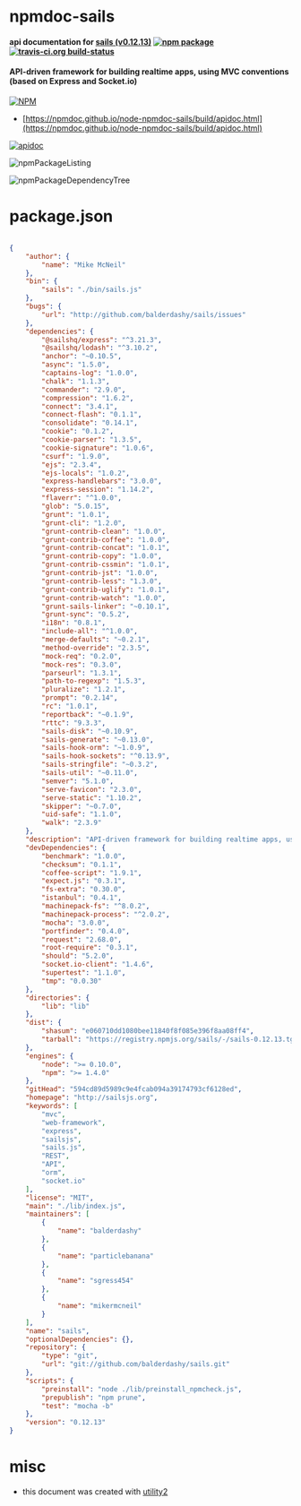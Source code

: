 # npmdoc-sails

#### api documentation for  [sails (v0.12.13)](http://sailsjs.org)  [![npm package](https://img.shields.io/npm/v/npmdoc-sails.svg?style=flat-square)](https://www.npmjs.org/package/npmdoc-sails) [![travis-ci.org build-status](https://api.travis-ci.org/npmdoc/node-npmdoc-sails.svg)](https://travis-ci.org/npmdoc/node-npmdoc-sails)

#### API-driven framework for building realtime apps, using MVC conventions (based on Express and Socket.io)

[![NPM](https://nodei.co/npm/sails.png?downloads=true&downloadRank=true&stars=true)](https://www.npmjs.com/package/sails)

- [https://npmdoc.github.io/node-npmdoc-sails/build/apidoc.html](https://npmdoc.github.io/node-npmdoc-sails/build/apidoc.html)

[![apidoc](https://npmdoc.github.io/node-npmdoc-sails/build/screenCapture.buildCi.browser.%252Ftmp%252Fbuild%252Fapidoc.html.png)](https://npmdoc.github.io/node-npmdoc-sails/build/apidoc.html)

![npmPackageListing](https://npmdoc.github.io/node-npmdoc-sails/build/screenCapture.npmPackageListing.svg)

![npmPackageDependencyTree](https://npmdoc.github.io/node-npmdoc-sails/build/screenCapture.npmPackageDependencyTree.svg)



# package.json

```json

{
    "author": {
        "name": "Mike McNeil"
    },
    "bin": {
        "sails": "./bin/sails.js"
    },
    "bugs": {
        "url": "http://github.com/balderdashy/sails/issues"
    },
    "dependencies": {
        "@sailshq/express": "^3.21.3",
        "@sailshq/lodash": "^3.10.2",
        "anchor": "~0.10.5",
        "async": "1.5.0",
        "captains-log": "1.0.0",
        "chalk": "1.1.3",
        "commander": "2.9.0",
        "compression": "1.6.2",
        "connect": "3.4.1",
        "connect-flash": "0.1.1",
        "consolidate": "0.14.1",
        "cookie": "0.1.2",
        "cookie-parser": "1.3.5",
        "cookie-signature": "1.0.6",
        "csurf": "1.9.0",
        "ejs": "2.3.4",
        "ejs-locals": "1.0.2",
        "express-handlebars": "3.0.0",
        "express-session": "1.14.2",
        "flaverr": "^1.0.0",
        "glob": "5.0.15",
        "grunt": "1.0.1",
        "grunt-cli": "1.2.0",
        "grunt-contrib-clean": "1.0.0",
        "grunt-contrib-coffee": "1.0.0",
        "grunt-contrib-concat": "1.0.1",
        "grunt-contrib-copy": "1.0.0",
        "grunt-contrib-cssmin": "1.0.1",
        "grunt-contrib-jst": "1.0.0",
        "grunt-contrib-less": "1.3.0",
        "grunt-contrib-uglify": "1.0.1",
        "grunt-contrib-watch": "1.0.0",
        "grunt-sails-linker": "~0.10.1",
        "grunt-sync": "0.5.2",
        "i18n": "0.8.1",
        "include-all": "^1.0.0",
        "merge-defaults": "~0.2.1",
        "method-override": "2.3.5",
        "mock-req": "0.2.0",
        "mock-res": "0.3.0",
        "parseurl": "1.3.1",
        "path-to-regexp": "1.5.3",
        "pluralize": "1.2.1",
        "prompt": "0.2.14",
        "rc": "1.0.1",
        "reportback": "~0.1.9",
        "rttc": "9.3.3",
        "sails-disk": "~0.10.9",
        "sails-generate": "~0.13.0",
        "sails-hook-orm": "~1.0.9",
        "sails-hook-sockets": "^0.13.9",
        "sails-stringfile": "~0.3.2",
        "sails-util": "~0.11.0",
        "semver": "5.1.0",
        "serve-favicon": "2.3.0",
        "serve-static": "1.10.2",
        "skipper": "~0.7.0",
        "uid-safe": "1.1.0",
        "walk": "2.3.9"
    },
    "description": "API-driven framework for building realtime apps, using MVC conventions (based on Express and Socket.io)",
    "devDependencies": {
        "benchmark": "1.0.0",
        "checksum": "0.1.1",
        "coffee-script": "1.9.1",
        "expect.js": "0.3.1",
        "fs-extra": "0.30.0",
        "istanbul": "0.4.1",
        "machinepack-fs": "^8.0.2",
        "machinepack-process": "^2.0.2",
        "mocha": "3.0.0",
        "portfinder": "0.4.0",
        "request": "2.68.0",
        "root-require": "0.3.1",
        "should": "5.2.0",
        "socket.io-client": "1.4.6",
        "supertest": "1.1.0",
        "tmp": "0.0.30"
    },
    "directories": {
        "lib": "lib"
    },
    "dist": {
        "shasum": "e060710dd1080bee11840f8f085e396f8aa08ff4",
        "tarball": "https://registry.npmjs.org/sails/-/sails-0.12.13.tgz"
    },
    "engines": {
        "node": ">= 0.10.0",
        "npm": ">= 1.4.0"
    },
    "gitHead": "594cd89d5989c9e4fcab094a39174793cf6128ed",
    "homepage": "http://sailsjs.org",
    "keywords": [
        "mvc",
        "web-framework",
        "express",
        "sailsjs",
        "sails.js",
        "REST",
        "API",
        "orm",
        "socket.io"
    ],
    "license": "MIT",
    "main": "./lib/index.js",
    "maintainers": [
        {
            "name": "balderdashy"
        },
        {
            "name": "particlebanana"
        },
        {
            "name": "sgress454"
        },
        {
            "name": "mikermcneil"
        }
    ],
    "name": "sails",
    "optionalDependencies": {},
    "repository": {
        "type": "git",
        "url": "git://github.com/balderdashy/sails.git"
    },
    "scripts": {
        "preinstall": "node ./lib/preinstall_npmcheck.js",
        "prepublish": "npm prune",
        "test": "mocha -b"
    },
    "version": "0.12.13"
}
```



# misc
- this document was created with [utility2](https://github.com/kaizhu256/node-utility2)
